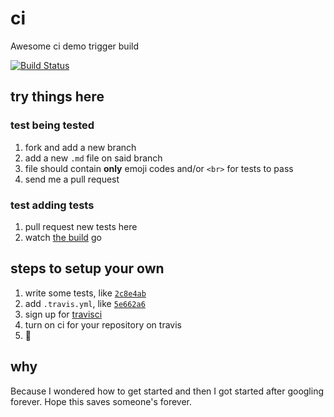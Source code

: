 # ci

Awesome ci demo trigger build

[![Build Status](https://travis-ci.org/evilmuan/ci.svg?branch=master)](https://travis-ci.org/evilmuan/ci)

## try things here

### test being tested

1. fork and add a new branch
2. add a new `.md` file on said branch
3. file should contain **only** emoji codes and/or `<br>` for tests to pass
4. send me a pull request

### test adding tests

1. pull request new tests here
2. watch [the build](https://travis-ci.org/evilmuan/ci/builds) go

## steps to setup your own

1. write some tests, like [`2c8e4ab`](https://github.com/evilmuan/ci/commit/2c8e4ab4eb678d8ff37d2f2185abd546f4474ac8)
2. add `.travis.yml`, like [`5e662a6`](https://github.com/evilmuan/ci/commit/5e662a661f3a0dc5d28ff3008d7a554f8c86e744)
3. sign up for [travisci](https://travis-ci.org)
4. turn on ci for your repository on travis
5. :tada:

## why

Because I wondered how to get started and then I got started after googling forever. Hope this saves someone's forever.
